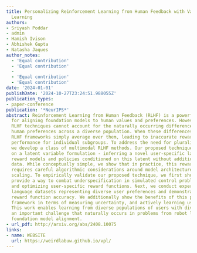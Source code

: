 ```yaml
---
title: Personalizing Reinforcement Learning from Human Feedback with Variational Preference
  Learning
authors:
- Sriyash Poddar
- admin
- Hamish Ivison
- Abhishek Gupta
- Natasha Jaques
author_notes:
  - 'Equal contribution'
  - 'Equal contribution'
  - 
  - 'Equal contribution'
  - 'Equal contribution'
date: '2024-01-01'
publishDate: '2024-10-27T23:24:51.988055Z'
publication_types:
- paper-conference
publication: '*NeurIPS*'
abstract: Reinforcement Learning from Human Feedback (RLHF) is a powerful paradigm
  for aligning foundation models to human values and preferences. However, current
  RLHF techniques cannot account for the naturally occurring differences in individual
  human preferences across a diverse population. When these differences arise, traditional
  RLHF frameworks simply average over them, leading to inaccurate rewards and poor
  performance for individual subgroups. To address the need for pluralistic alignment,
  we develop a class of multimodal RLHF methods. Our proposed techniques are based
  on a latent variable formulation - inferring a novel user-specific latent and learning
  reward models and policies conditioned on this latent without additional user-specific
  data. While conceptually simple, we show that in practice, this reward modeling
  requires careful algorithmic considerations around model architecture and reward
  scaling. To empirically validate our proposed technique, we first show that it can
  provide a way to combat underspecification in simulated control problems, inferring
  and optimizing user-specific reward functions. Next, we conduct experiments on pluralistic
  language datasets representing diverse user preferences and demonstrate improved
  reward function accuracy. We additionally show the benefits of this probabilistic
  framework in terms of measuring uncertainty, and actively learning user preferences.
  This work enables learning from diverse populations of users with divergent preferences,
  an important challenge that naturally occurs in problems from robot learning to
  foundation model alignment.
- url_pdf: http://arxiv.org/abs/2408.10075
links:
- name: WEBSITE
  url: https://weirdlabuw.github.io/vpl/
---
```

